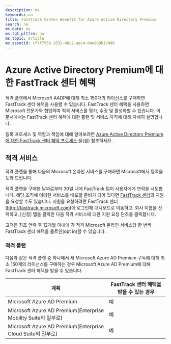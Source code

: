 ```yaml
---
description: na
keywords: na
title: FastTrack Center Benefit for Azure Active Directory Premium
search: na
ms.date: na
ms.tgt_pltfrm: na
ms.topic: article
ms.assetid: cf7f7550-2632-4bc2-aac4-04e988b1c4db
---
```

# Azure Active Directory Premium에 대한 FastTrack 센터 혜택
적격 플랜에서 Microsoft AADP에 대해 최소 150개의 라이선스를 구매하면 FastTrack 센터 혜택을 사용할 수 있습니다. FastTrack 센터 혜택을 사용하면 Microsoft 전문가와 협업하여 적격 서비스를 평가, 수정 및 활성화할 수 있습니다. 이 문서에서는 FastTrack 센터 혜택에 대한 플랜 및 서비스 자격에 대해 자세히 설명합니다.

등록 프로세스 및 역할과 책임에 대해 알아보려면 [Azure Active Directory Premium에 대한 FastTrack 센터 혜택 프로세스 ](../Topic/FastTrack_Center_Benefit_Process_for_Azure_Active_Directory_Premium_.md)을(를) 참조하세요.

## 적격 서비스
적격 플랜을 통해 다음의 Microsoft 온라인 서비스를 구매하면 Microsoft에서 등록을 도와 드립니다.

적격 플랜을 구매한 날짜로부터 30일 내에 FastTrack 팀이 사용자에게 연락을 시도합니다. 해당 조직에 이러한 서비스를 배포할 준비가 되어 있다면 [FastTrack 센터](http://fasttrack.microsoft.com/)의 지원을 요청할 수도 있습니다. 지원을 요청하려면 FastTrack 센터(http://fasttrack.microsoft.com)에 로그인해 대시보드로 이동하고, 회사 이름을 선택하고, [신청] 탭을 클릭한 다음 적격 서비스에 대한 지원 요청 단추를 클릭합니다.

고객은 최초 연락 후 12개월 이내에 각 적격 Microsoft 온라인 서비스당 한 번씩 FastTrack 센터 혜택을 옵트인(opt in)할 수 있습니다.

### 적격 플랜
다음과 같은 적격 플랜 중 하나에서 새 Microsoft Azure AD Premium 구독에 대해 최소 150개의 라이선스를 구매하는 경우 Microsoft Azure AD Premium에 대해 FastTrack 센터 혜택을 받을 수 있습니다.

|계획|FastTrack 센터 혜택을 받을 수 있는 경우|
|------|-------------------------------|
|Microsoft Azure AD Premium|예|
|Microsoft Azure AD Premium(Enterprise Mobility Suite의 일부로)|예|
|Microsoft Azure AD Premium(Enterprise Cloud Suite의 일부로)|예|
